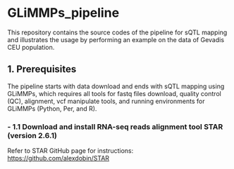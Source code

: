 # GLiMMPs_pipeline
This repository contains the source codes of the pipeline for sQTL mapping and illustrates the usage by performing an example on the data of Gevadis CEU population.
## 1. Prerequisites
The pipeline starts with data download and ends with sQTL mapping using GLiMMPs, which requires all tools for fastq files download, quality control (QC), alignment, vcf manipulate tools, and running environments for GLiMMPs (Python, Per, and R).
### - 1.1 Download and install RNA-seq reads alignment tool STAR (version 2.6.1)
Refer to STAR GitHub page for instructions: https://github.com/alexdobin/STAR
